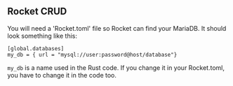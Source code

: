 ## Rocket CRUD

You will need a 'Rocket.toml' file so Rocket can find your MariaDB.
It should look something like this:

```
[global.databases]
my_db = { url = "mysql://user:password@host/database"}
```

`my_db` is a name used in the Rust code. 
If you change it in your Rocket.toml, 
you have to change it in the code too.
